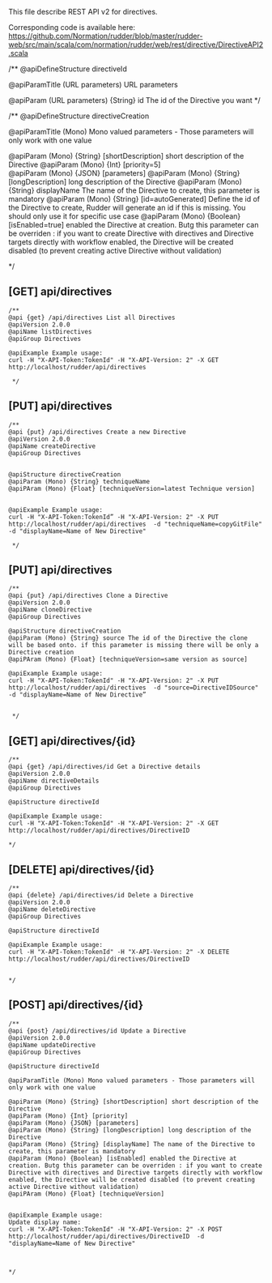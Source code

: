 
This file describe REST API v2 for directives.

Corresponding code is available here: 
https://github.com/Normation/rudder/blob/master/rudder-web/src/main/scala/com/normation/rudder/web/rest/directive/DirectiveAPI2.scala

/**
   @apiDefineStructure directiveId

   @apiParamTitle (URL parameters) URL parameters

   @apiParam (URL parameters) {String} id The id of the Directive you want
 */

 /**
   @apiDefineStructure directiveCreation

   @apiParamTitle (Mono) Mono valued parameters - Those parameters will only work with one value

   @apiParam (Mono) {String} [shortDescription] short description of the Directive
   @apiParam (Mono) {Int} [priority=5]   
   @apiParam (Mono) {JSON} [parameters]
   @apiParam (Mono) {String} [longDescription] long description of the Directive
   @apiParam (Mono) {String} displayName The name of the Directive to create, this parameter is mandatory
   @apiParam (Mono) {String} [id=autoGenerated] Define the id of the Directive to create, Rudder will generate an id if this is missing. You should only use it for specific use case
   @apiParam (Mono) {Boolean} [isEnabled=true] enabled the Directive at creation. Butg this parameter can be overriden : if you want to create Directive with directives and Directive targets directly with workflow enabled, the Directive will be created disabled (to prevent creating active Directive without validation)


 */


[GET] api/directives
-----------------

    /**
    @api {get} /api/directives List all Directives
    @apiVersion 2.0.0
    @apiName listDirectives
    @apiGroup Directives
    
    @apiExample Example usage:
    curl -H "X-API-Token:TokenId" -H "X-API-Version: 2" -X GET http://localhost/rudder/api/directives

     */


[PUT] api/directives
-----------------

    /**
    @api {put} /api/directives Create a new Directive
    @apiVersion 2.0.0
    @apiName createDirective
    @apiGroup Directives


    @apiStructure directiveCreation
    @apiParam (Mono) {String} techniqueName
    @apiPAram (Mono) {Float} [techniqueVersion=latest Technique version]

    
    @apiExample Example usage:
    curl -H "X-API-Token:TokenId” -H "X-API-Version: 2" -X PUT http://localhost/rudder/api/directives  -d "techniqueName=copyGitFile" -d "displayName=Name of New Directive"

     */


[PUT] api/directives
-----------------

    /**
    @api {put} /api/directives Clone a Directive
    @apiVersion 2.0.0
    @apiName cloneDirective
    @apiGroup Directives
    
    @apiStructure directiveCreation
    @apiParam (Mono) {String} source The id of the Directive the clone will be based onto. if this parameter is missing there will be only a Directive creation
    @apiPAram (Mono) {Float} [techniqueVersion=same version as source]

    @apiExample Example usage:
    curl -H "X-API-Token:TokenId" -H "X-API-Version: 2" -X PUT http://localhost/rudder/api/directives  -d "source=DirectiveIDSource" -d "displayName=Name of New Directive”


     */

[GET] api/directives/{id}
--------------------------

    /**
    @api {get} /api/directives/id Get a Directive details
    @apiVersion 2.0.0
    @apiName directiveDetails
    @apiGroup Directives
     
    @apiStructure directiveId

    @apiExample Example usage:
    curl -H "X-API-Token:TokenId" -H "X-API-Version: 2" -X GET http://localhost/rudder/api/directives/DirectiveID

    */

[DELETE] api/directives/{id}
--------------------------

    /**
    @api {delete} /api/directives/id Delete a Directive
    @apiVersion 2.0.0
    @apiName deleteDirective
    @apiGroup Directives
      
    @apiStructure directiveId

    @apiExample Example usage:
    curl -H "X-API-Token:TokenId" -H "X-API-Version: 2" -X DELETE http://localhost/rudder/api/directives/DirectiveID


    */


[POST] api/directives/{id}
--------------------------

    /**
    @api {post} /api/directives/id Update a Directive
    @apiVersion 2.0.0
    @apiName updateDirective
    @apiGroup Directives
     
    @apiStructure directiveId

    @apiParamTitle (Mono) Mono valued parameters - Those parameters will only work with one value

    @apiParam (Mono) {String} [shortDescription] short description of the Directive
    @apiParam (Mono) {Int} [priority]   
    @apiParam (Mono) {JSON} [parameters]
    @apiParam (Mono) {String} [longDescription] long description of the Directive
    @apiParam (Mono) {String} [displayName] The name of the Directive to create, this parameter is mandatory
    @apiParam (Mono) {Boolean} [isEnabled] enabled the Directive at creation. Butg this parameter can be overriden : if you want to create Directive with directives and Directive targets directly with workflow enabled, the Directive will be created disabled (to prevent creating active Directive without validation)
    @apiPAram (Mono) {Float} [techniqueVersion]


    @apiExample Example usage:
    Update display name: 
    curl -H "X-API-Token:TokenId" -H "X-API-Version: 2" -X POST http://localhost/rudder/api/directives/DirectiveID  -d "displayName=Name of New Directive"



    */
